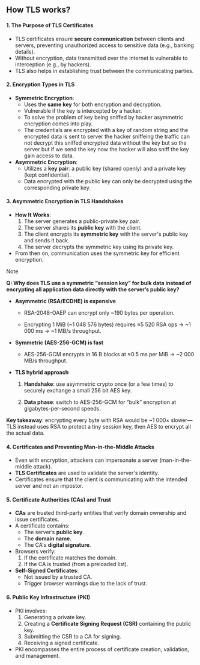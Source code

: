 ## How TLS works?
#### 1. **The Purpose of TLS Certificates**

- TLS certificates ensure **secure communication** between clients and servers, preventing unauthorized access to sensitive data (e.g., banking details).
- Without encryption, data transmitted over the internet is vulnerable to interception (e.g., by hackers).
- TLS also helps in establishing trust between the communicating parties.

#### 2. **Encryption Types in TLS**

- **Symmetric Encryption**:
	- Uses the **same key** for both encryption and decryption.
	- Vulnerable if the key is intercepted by a hacker.
	- To solve the problem of key being sniffed by hacker asymmetric encryption comes into play.
	- The credentials are encrypted with a key of random string and the encrypted data is sent to server the hacker sniffeing the traffic can not decrypt this sniffed encrypted data without the key but so the server but if we send the key now the hacker will also sniff the key gain access to data.
- **Asymmetric Encryption**:
    - Utilizes a **key pair**: a public key (shared openly) and a private key (kept confidential).
    - Data encrypted with the public key can only be decrypted using the corresponding private key.

#### 3. **Asymmetric Encryption in TLS Handshakes**

- **How It Works**:
    1. The server generates a public-private key pair.
    2. The server shares its **public key** with the client.
    3. The client encrypts its **symmetric key** with the server's public key and sends it back.
    4. The server decrypts the symmetric key using its private key.
- From then on, communication uses the symmetric key for efficient encryption.

> [!NOTE]
> **Q: Why does TLS use a symmetric “session key” for bulk data instead of encrypting all application data directly with the server’s public key?**
> 
> - **Asymmetric (RSA/ECDHE) is expensive**
>     
>     - RSA-2048-OAEP can encrypt only ~190 bytes per operation.
>         
>     - Encrypting 1 MiB (~1 048 576 bytes) requires ≈5 520 RSA ops → ~1 000 ms → ~1 MB/s throughput.
>         
> - **Symmetric (AES-256-GCM) is fast**
>     
>     - AES-256-GCM encrypts in 16 B blocks at ≈0.5 ms per MiB → ~2 000 MB/s throughput.
>         
> - **TLS hybrid approach**
>     
>     1. **Handshake**: use asymmetric crypto once (or a few times) to securely exchange a small 256 bit AES key.
>         
>     2. **Data phase**: switch to AES-256-GCM for “bulk” encryption at gigabytes-per-second speeds.
>         
> 
> **Key takeaway**: encrypting every byte with RSA would be ~1 000× slower—TLS instead uses RSA to protect a tiny session key, then AES to encrypt all the actual data.

#### 4. **Certificates and Preventing Man-in-the-Middle Attacks**

- Even with encryption, attackers can impersonate a server (man-in-the-middle attack).
- **TLS Certificates** are used to validate the server's identity.
- Certificates ensure that the client is communicating with the intended server and not an impostor.

#### 5. **Certificate Authorities (CAs) and Trust**

- **CAs** are trusted third-party entities that verify domain ownership and issue certificates.
- A certificate contains:
    - The server’s **public key**.
    - The **domain name**.
    - The CA's **digital signature**.
- Browsers verify:
    1. If the certificate matches the domain.
    2. If the CA is trusted (from a preloaded list).
- **Self-Signed Certificates**:
    - Not issued by a trusted CA.
    - Trigger browser warnings due to the lack of trust.

#### 6. **Public Key Infrastructure (PKI)**

- PKI involves:
    1. Generating a private key.
    2. Creating a **Certificate Signing Request (CSR)** containing the public key.
    3. Submitting the CSR to a CA for signing.
    4. Receiving a signed certificate.
- PKI encompasses the entire process of certificate creation, validation, and management.